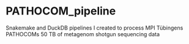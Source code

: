 # PATHOCOM_pipeline
Snakemake and DuckDB pipelines I created to process MPI Tübingens PATHOCOMs 50 TB of metagenom shotgun sequencing data 
